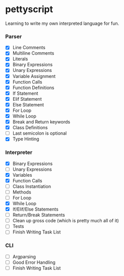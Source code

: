 # pettyscript
Learning to write my own interpreted language for fun.

### Parser
- [x] Line Comments
- [x] Multiline Comments
- [x] Literals
- [x] Binary Expressions
- [x] Unary Expressions
- [x] Variable Assignment
- [x] Function Calls
- [x] Function Definitions
- [x] If Statement
- [x] Elif Statement
- [x] Else Statement
- [x] For Loop
- [x] While Loop
- [x] Break and Return keywords
- [x] Class Definitions
- [ ] Last semicolon is optional
- [x] Type Hinting

### Interpreter
- [x] Binary Expressions
- [ ] Unary Expressions
- [x] Variables
- [x] Function Calls
- [ ] Class Instantiation
- [ ] Methods
- [ ] For Loop
- [x] While Loop
- [x] If/Elif/Else Statements
- [ ] Return/Break Statements
- [ ] Clean up gross code (which is pretty much all of it)
- [ ] Tests
- [ ] Finish Writing Task List

### CLI

- [ ] Argparsing
- [ ] Good Error Handling
- [ ] Finish Writing Task List